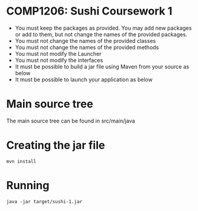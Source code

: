 # COMP1206: Sushi Coursework 1
- You must keep the packages as provided. You may add new packages or add to them, but not change the names of the provided packages.
- You must not change the names of the provided classes
- You must not change the names of the provided methods
- You must not modify the Launcher
- You must not modify the interfaces
- It must be possible to build a jar file using Maven from your source as below
- It must be possible to launch your application as below

# Main source tree
The main source tree can be found in src/main/java

# Creating the jar file
    mvn install

# Running
    java -jar target/sushi-1.jar
